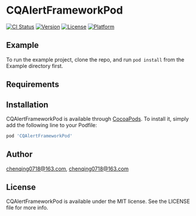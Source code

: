 # CQAlertFrameworkPod

[![CI Status](https://img.shields.io/travis/chenqing0718@163.com/CQAlertFrameworkPod.svg?style=flat)](https://travis-ci.org/chenqing0718@163.com/CQAlertFrameworkPod)
[![Version](https://img.shields.io/cocoapods/v/CQAlertFrameworkPod.svg?style=flat)](https://cocoapods.org/pods/CQAlertFrameworkPod)
[![License](https://img.shields.io/cocoapods/l/CQAlertFrameworkPod.svg?style=flat)](https://cocoapods.org/pods/CQAlertFrameworkPod)
[![Platform](https://img.shields.io/cocoapods/p/CQAlertFrameworkPod.svg?style=flat)](https://cocoapods.org/pods/CQAlertFrameworkPod)

## Example

To run the example project, clone the repo, and run `pod install` from the Example directory first.

## Requirements

## Installation

CQAlertFrameworkPod is available through [CocoaPods](https://cocoapods.org). To install
it, simply add the following line to your Podfile:

```ruby
pod 'CQAlertFrameworkPod'
```

## Author

chenqing0718@163.com, chenqing0718@163.com

## License

CQAlertFrameworkPod is available under the MIT license. See the LICENSE file for more info.
